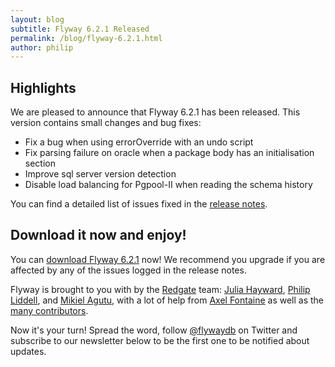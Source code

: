 ```yaml
---
layout: blog
subtitle: Flyway 6.2.1 Released
permalink: /blog/flyway-6.2.1.html
author: philip
---
```


## Highlights

We are pleased to announce that Flyway 6.2.1 has been released. This version contains small changes and bug fixes:

- Fix a bug when using errorOverride with an undo script
- Fix parsing failure on oracle when a package body has an initialisation section
- Improve sql server version detection
- Disable load balancing for Pgpool-II when reading the schema history

You can find a detailed list of issues fixed in the [release notes](/documentation/releaseNotes#6.2.1).

## Download it now and enjoy!

You can [download Flyway 6.2.1](/download) now! We recommend you upgrade if you are affected by any
of the issues logged in the release notes.

Flyway is brought to you with <i class="fa fa-heart"></i> by the [Redgate](https://red-gate.com) team:
[Julia Hayward](https://twitter.com/Julia_Hayward),
[Philip Liddell](https://github.com/Lyeeedar), and [Mikiel Agutu](https://twitter.com/mikielagutu),
with a lot of help from [Axel Fontaine](https://twitter.com/axelfontaine)
as well as the [many contributors](/documentation/contribute/hallOfFame).

Now it's your turn! Spread the word, follow [@flywaydb](https://twitter.com/flywaydb) on Twitter and
subscribe to our newsletter below to be the first one to be notified about updates.